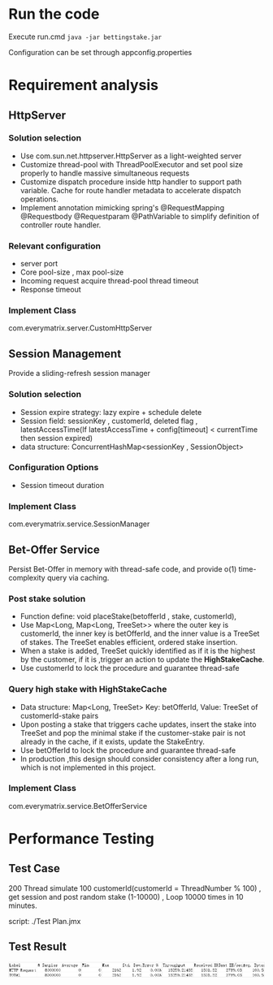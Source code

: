 # Run the code
Execute run.cmd 
`java -jar bettingstake.jar`

Configuration can be set through appconfig.properties

# Requirement analysis

## HttpServer

### Solution selection

- Use com.sun.net.httpserver.HttpServer as a light-weighted server
- Customize thread-pool with ThreadPoolExecutor and set pool size properly to handle massive simultaneous requests
- Customize dispatch procedure inside http handler to support path variable. Cache for route handler metadata to
  accelerate dispatch operations.
- Implement annotation mimicking spring's @RequestMapping @Requestbody @Requestparam @PathVariable to simplify
  definition of controller route handler.

### Relevant configuration

- server port
- Core pool-size , max pool-size
- Incoming request acquire thread-pool thread timeout
- Response timeout

### Implement Class

com.everymatrix.server.CustomHttpServer

## Session Management

Provide a sliding-refresh session manager

### Solution selection

- Session expire strategy: lazy expire + schedule delete
- Session field: sessionKey , customerId, deleted flag , latestAccessTime(If latestAccessTime + config[timeout] <
  currentTime then session expired)
- data structure: ConcurrentHashMap<sessionKey , SessionObject>

### Configuration Options

- Session timeout duration

### Implement Class

com.everymatrix.service.SessionManager

## Bet-Offer Service

Persist Bet-Offer in memory with thread-safe code, and provide o(1) time-complexity query  via caching.

### Post stake solution

- Function define: void placeStake(betofferId , stake, customerId),
- Use Map<Long, Map<Long, TreeSet<Integer>>> where the outer key is customerId, the inner key is betOfferId, and the
  inner value is a TreeSet of stakes. The TreeSet enables efficient, ordered stake insertion.
- When a stake is added, TreeSet quickly identified as if it is the highest by the customer, if it is ,trigger an action
  to update the **HighStakeCache**.
- Use customerId to lock the procedure and guarantee thread-safe

### Query high stake with HighStakeCache

- Data structure: Map<Long, TreeSet<StakeEntry>>  Key: betOfferId, Value: TreeSet of customerId-stake pairs
- Upon posting a stake that triggers cache updates, insert the stake into TreeSet<StakeEntry> and pop the minimal stake if the customer-stake pair is not already in the cache, if it exists, update the StakeEntry.
- Use betOfferId to lock the procedure and guarantee thread-safe
- In production ,this design should consider consistency after a long run, which is not implemented in this project.


### Implement Class
com.everymatrix.service.BetOfferService

# Performance Testing

## Test Case
200 Thread simulate 100 customerId(customerId = ThreadNumber % 100) , get session and post random stake (1-10000) , Loop 10000 times in 10 minutes.

script: ./Test Plan.jmx
## Test Result
![img_1.png](img_1.png)
